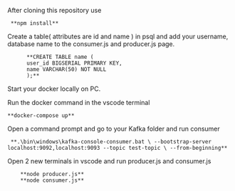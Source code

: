 After cloning this repository use 
     
     **npm install**

Create a table( attributes are id and name ) in psql and add your username, database name to the consumer.js and producer.js page.

          **CREATE TABLE name (
          user_id BIGSERIAL PRIMARY KEY,
          name VARCHAR(50) NOT NULL
          );**

Start your docker locally on PC.

Run the docker command in the vscode terminal

    **docker-compose up** 


Open a command prompt and go to your Kafka folder and run consumer 
     
     **.\bin\windows\kafka-console-consumer.bat \ --bootstrap-server localhost:9092,localhost:9093 --topic test-topic \ --from-beginning**

Open 2 new terminals in vscode and run producer.js and consumer.js

        **node producer.js**
        **node consumer.js**

